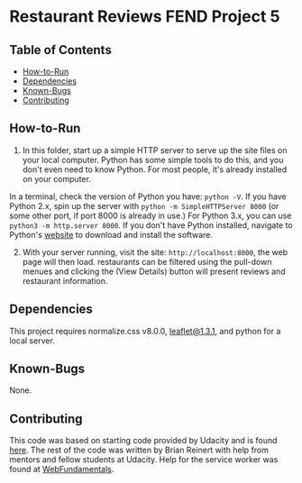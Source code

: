 # Restaurant Reviews FEND Project 5

## Table of Contents

* [How-to-Run](#How-to-Run)
* [Dependencies](#Dependencies)
* [Known-Bugs](#Known-Bugs)
* [Contributing](#Contributing)

## How-to-Run

1. In this folder, start up a simple HTTP server to serve up the site files on your local computer. Python has some simple tools to do this, and you don't even need to know Python. For most people, it's already installed on your computer.

In a terminal, check the version of Python you have: `python -V`. If you have Python 2.x, spin up the server with `python -m SimpleHTTPServer 8000` (or some other port, if port 8000 is already in use.) For Python 3.x, you can use `python3 -m http.server 8000`. If you don't have Python installed, navigate to Python's [website](https://www.python.org/) to download and install the software.

2. With your server running, visit the site: `http://localhost:8000`, the web page will then load. restaurants can be filtered using the pull-down menues and clicking the (View Details) button will present reviews and restaurant information.

## Dependencies

This project requires normalize.css v8.0.0, leaflet@1.3.1, and python for a local server.

## Known-Bugs

None.

## Contributing
 This code was based on starting code provided by Udacity and is found [here](https://github.com/udacity/mws-restaurant-stage-1). The rest of the code was written by Brian Reinert with help from mentors and fellow students at Udacity. Help for the service worker was found at [WebFundamentals](https://developers.google.com/web/fundamentals/primers/service-workers/).